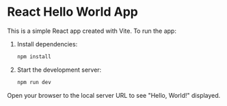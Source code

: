 # React Hello World App

This is a simple React app created with Vite. To run the app:

1. Install dependencies:
   ```sh
   npm install
   ```
2. Start the development server:
   ```sh
   npm run dev
   ```

Open your browser to the local server URL to see "Hello, World!" displayed.
